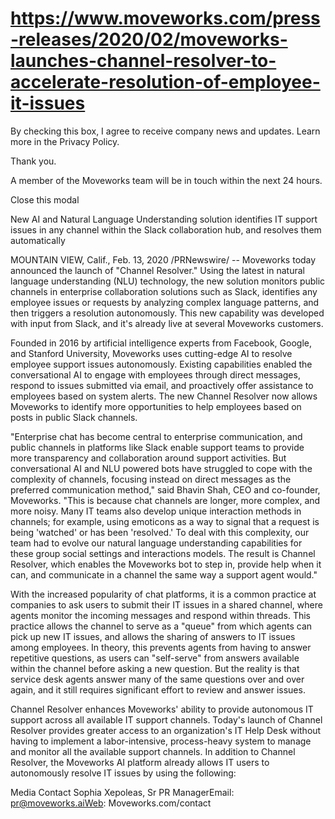 # https://www.moveworks.com/press-releases/2020/02/moveworks-launches-channel-resolver-to-accelerate-resolution-of-employee-it-issues

By checking this box, I agree to receive company news and updates. Learn more in the Privacy Policy.

Thank you.

A member of the Moveworks team will be in touch within the next 24 hours.



  Close this modal
  


New AI and Natural Language Understanding solution identifies IT support issues in any channel within the Slack collaboration hub, and resolves them automatically

MOUNTAIN VIEW, Calif., Feb. 13, 2020 /PRNewswire/ -- Moveworks today announced the launch of "Channel Resolver." Using the latest in natural language understanding (NLU) technology, the new solution monitors public channels in enterprise collaboration solutions such as Slack, identifies any employee issues or requests by analyzing complex language patterns, and then triggers a resolution autonomously. This new capability was developed with input from Slack, and it's already live at several Moveworks customers.

Founded in 2016 by artificial intelligence experts from Facebook, Google, and Stanford University, Moveworks uses cutting-edge AI to resolve employee support issues autonomously. Existing capabilities enabled the conversational AI to engage with employees through direct messages, respond to issues submitted via email, and proactively offer assistance to employees based on system alerts. The new Channel Resolver now allows Moveworks to identify more opportunities to help employees based on posts in public Slack channels.

"Enterprise chat has become central to enterprise communication, and public channels in platforms like Slack enable support teams to provide more transparency and collaboration around support activities. But conversational AI and NLU powered bots have struggled to cope with the complexity of channels, focusing instead on direct messages as the preferred communication method," said Bhavin Shah, CEO and co-founder, Moveworks. "This is because chat channels are longer, more complex, and more noisy. Many IT teams also develop unique interaction methods in channels; for example, using emoticons as a way to signal that a request is being 'watched' or has been 'resolved.' To deal with this complexity, our team had to evolve our natural language understanding capabilities for these group social settings and interactions models. The result is Channel Resolver, which enables the Moveworks bot to step in, provide help when it can, and communicate in a channel the same way a support agent would."

With the increased popularity of chat platforms, it is a common practice at companies to ask users to submit their IT issues in a shared channel, where agents monitor the incoming messages and respond within threads. This practice allows the channel to serve as a "queue" from which agents can pick up new IT issues, and allows the sharing of answers to IT issues among employees. In theory, this prevents agents from having to answer repetitive questions, as users can "self-serve" from answers available within the channel before asking a new question. But the reality is that service desk agents answer many of the same questions over and over again, and it still requires significant effort to review and answer issues.

Channel Resolver enhances Moveworks' ability to provide autonomous IT support across all available IT support channels. Today's launch of Channel Resolver provides greater access to an organization's IT Help Desk without having to implement a labor-intensive, process-heavy system to manage and monitor all the available support channels. In addition to Channel Resolver, the Moveworks AI platform already allows IT users to autonomously resolve IT issues by using the following:

Media Contact Sophia Xepoleas, Sr PR ManagerEmail: pr@moveworks.aiWeb: Moveworks.com/contact 

